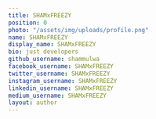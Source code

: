 ```yaml
---
title: SHAMxFREEZY
position: 0
photo: "/assets/img/uploads/profile.png"
name: SHAMxFREEZY
display_name: SHAMxFREEZY
bio: just developers
github_username: shammulwa
facebook_username: SHAMxFREEZY
twitter_username: SHAMxFREEZY
instagram_username: SHAMxFREEZY
linkedin_username: SHAMxFREEZY
medium_username: SHAMxFREEZY
layout: author
---
```


